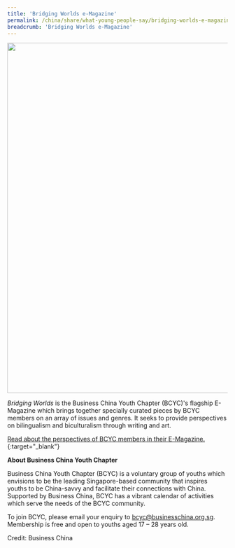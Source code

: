 ```yaml
---
title: 'Bridging Worlds e-Magazine'
permalink: /china/share/what-young-people-say/bridging-worlds-e-magazine/
breadcrumb: 'Bridging Worlds e-Magazine'
---
```


<img src="\images\china-youngpeople\bridging-worlds-banner.png" style="width:800px;" />

*Bridging Worlds* is the Business China Youth Chapter (BCYC)'s flagship E-Magazine which brings together specially curated pieces by BCYC members on an array of issues and genres. It seeks to provide perspectives on bilingualism and biculturalism through writing and art.

[Read about the perspectives of BCYC members in their E-Magazine.](https://www.businesschina.org.sg/assets/BCYC-eMag-V10-v3.pdf){:target="_blank"}

**About Business China Youth Chapter**

Business China Youth Chapter (BCYC) is a voluntary group of youths which envisions to be the leading Singapore-based community that inspires youths to be China-savvy and facilitate their connections with China. Supported by Business China, BCYC has a vibrant calendar of activities which serve the needs of the BCYC community.

To join BCYC, please email your enquiry to [bcyc@businesschina.org.sg](mailto:bcyc@businesschina.org.sg). Membership is free and open to youths aged 17 – 28 years old.

Credit: Business China
